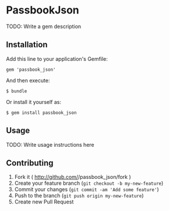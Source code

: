# PassbookJson

TODO: Write a gem description

## Installation

Add this line to your application's Gemfile:

    gem 'passbook_json'

And then execute:

    $ bundle

Or install it yourself as:

    $ gem install passbook_json

## Usage

TODO: Write usage instructions here

## Contributing

1. Fork it ( http://github.com/<my-github-username>/passbook_json/fork )
2. Create your feature branch (`git checkout -b my-new-feature`)
3. Commit your changes (`git commit -am 'Add some feature'`)
4. Push to the branch (`git push origin my-new-feature`)
5. Create new Pull Request
